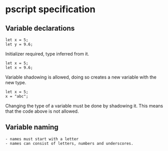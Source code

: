 # pscript specification

## Variable declarations

```pscript
let x = 5;
let y = 9.6;
```

Initializer required, type inferred from it.

```pscript
let x = 5;
let x = 9.6;
```

Variable shadowing is allowed, doing so creates a new variable with the new type.

```pscript
let x = 5;
x = "abc";
```

Changing the type of a variable must be done by shadowing it. 
This means that the code above is not allowed.

## Variable naming
    - names must start with a letter
    - names can consist of letters, numbers and underscores.